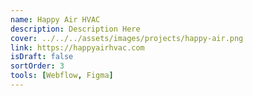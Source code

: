 ```yaml
---
name: Happy Air HVAC
description: Description Here
cover: ../../../assets/images/projects/happy-air.png
link: https://happyairhvac.com
isDraft: false
sortOrder: 3
tools: [Webflow, Figma]
---
```

